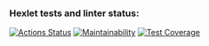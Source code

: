 ### Hexlet tests and linter status:
[![Actions Status](https://github.com/katerinavolkova2609/frontend-project-44/actions/workflows/hexlet-check.yml/badge.svg)](https://github.com/katerinavolkova2609/frontend-project-44/actions)
[![Maintainability](https://api.codeclimate.com/v1/badges/d710b0322b002ea4c5b6/maintainability)](https://codeclimate.com/github/katerinavolkova2609/frontend-project-44/maintainability)
[![Test Coverage](https://api.codeclimate.com/v1/badges/d710b0322b002ea4c5b6/test_coverage)](https://codeclimate.com/github/katerinavolkova2609/frontend-project-44/test_coverage)